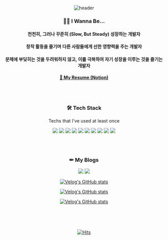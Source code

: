 <div align=center>
  
![header](https://capsule-render.vercel.app/api?type=waving&color=gradient&customColorList=0,2,2,5,30&height=300&section=header&text=SangYoonLee&fontSize=50&descSize=30&rotate=5&animation=twinkling)

</div>

<div align=center>
  
### 🙋‍♂️ I Wanna Be...
  
<h4>천천히, 그러나 꾸준히 (Slow, But Steady) 성장하는 개발자</h4>
<h4>창작 활동을 즐기며 다른 사람들에게 선한 영향력을 주는 개발자</h4>
<h4>문제에 부딪히는 것을 두려워하지 않고, 이를 극복하여 자기 성장을 이루는 것을 즐기는 개발자</h4>
<h4><a href="https://www.notion.so/SangYoonLee-6c59b7079e644a8fa7a8e6c5ff5e07b9">🧾 My Resume (Notion)</a></h4>
  
<br/><br/>

### 🛠 Tech Stack

  Techs that I've used at least once
  
<img src="https://img.shields.io/badge/Python-3776AB?style=flat&logo=python&logoColor=white">
<img src="https://img.shields.io/badge/Java-007396?style=flat&logo=java&logoColor=white">
<img src="https://img.shields.io/badge/C++-00599C?style=flat&logo=c++&logoColor=white">
<img src="https://img.shields.io/badge/C-A8B9CC?style=flat&logo=c&logoColor=white">
  
<img src="https://img.shields.io/badge/Html-E34F26?style=flat&logo=html5&logoColor=white">
<img src="https://img.shields.io/badge/CSS-1572B6?style=flat&logo=css3&logoColor=white">
<img src="https://img.shields.io/badge/JavaScript-F7DF1E?style=flat&logo=javascript&logoColor=black">
  
<img src="https://img.shields.io/badge/MySQL-4479A1?style=flat&logo=mysql&logoColor=white">
<img src="https://img.shields.io/badge/React-1550B6?style=flat&logo=mysql&logoColor=white">
<img src="https://img.shields.io/badge/NodeJS-2c9e7a?style=flat&logo=mysql&logoColor=white">
  
</div>

<br/><br/>

<div align=center>

### ✏ My Blogs

<a href="https://sylagape1231.tistory.com/"><img src="https://img.shields.io/badge/Main Blog-FF5722?style=flat&logo=blogger&logoColor=white"></a>
<a href="https://velog.io/@sylagape1231"><img src="https://img.shields.io/badge/Velog-20C997?style=flat&logo=velog&logoColor=white"></a>  

[![Velog's GitHub stats](https://velog-readme-stats.vercel.app/api?name=sylagape1231&slug=나는-왜-개발자가-되기로-했을까)](https://velog.io/@sylagape1231/나는-왜-개발자가-되기로-했을까)

[![Velog's GitHub stats](https://velog-readme-stats.vercel.app/api?name=sylagape1231&slug=주소창에-naver.com을-치면-일어나는-일을-쉽게-이해해보자)](https://velog.io/@sylagape1231/주소창에-naver.com을-치면-일어나는-일을-쉽게-이해해보자)

[![Velog's GitHub stats](https://velog-readme-stats.vercel.app/api?name=sylagape1231&slug=프론트엔드-취준생을-위한-게시글자료-모음)](https://velog.io/@sylagape1231/프론트엔드-취준생을-위한-게시글자료-모음)

</div>

<br/>

<div align=center>
  
<!-- ### My Stats -->
  
<!-- ![SangYoonLee's github stats](https://github-readme-stats.vercel.app/api?username=SangYoonLee1231&show_icons=true&theme=vue) -->

<!-- [![Anurag's GitHub stats](https://github-readme-stats.vercel.app/api?username=SangYoonLee1231)](https://github.com/anuraghazra/github-readme-stats) -->

<!-- <a href="https://opgc.me/#/users/SangYoonLee1231" target="_blank"><img src="https://api.opgc.me/githubs/users/SangYoonLee1231/tag/?theme=basic" /></a> -->

<br/>
  
</div>

<br/>

<div align=center>

[![Hits](https://hits.seeyoufarm.com/api/count/incr/badge.svg?url=https%3A%2F%2Fgithub.com%2FSangYoonLee1231&count_bg=%2347D3D5&title_bg=%2376767A&icon=&icon_color=%23E7E7E7&title=hits&edge_flat=false)](https://hits.seeyoufarm.com)
  
</div>
